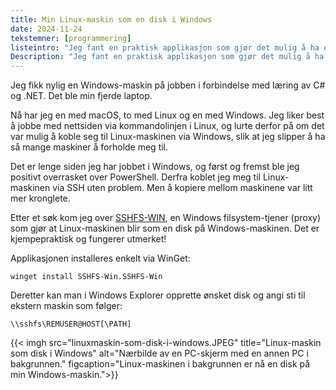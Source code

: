 ```yaml
---
title: Min Linux-maskin som en disk i Windows 
date: 2024-11-24
tekstemner: [programmering]
listeintro: "Jeg fant en praktisk applikasjon som gjør det mulig å ha en ekstern Linux-maskin som egen disk i Windows."
Description: "Jeg fant en praktisk applikasjon som gjør det mulig å ha en ekstern Linux-maskin som egen disk i Windows."
---
```


Jeg fikk nylig en Windows-maskin på jobben i forbindelse med læring av C# og .NET. Det ble min fjerde laptop. 

Nå har jeg en med macOS, to med Linux og en med Windows. Jeg liker best å jobbe med nettsiden via kommandolinjen i Linux, og lurte derfor på om det var mulig å koble seg til Linux-maskinen via Windows, slik at jeg slipper å ha så mange maskiner å forholde meg til.

Det er lenge siden jeg har jobbet i Windows, og først og fremst ble jeg positivt overrasket over PowerShell. Derfra koblet jeg meg til Linux-maskinen via SSH uten problem. Men å kopiere mellom maskinene var litt mer kronglete. 

Etter et søk kom jeg over [SSHFS-WIN](https://github.com/winfsp/sshfs-win), en Windows filsystem-tjener (proxy) som gjør at Linux-maskinen blir som en disk på Windows-maskinen. Det er kjempepraktisk og fungerer utmerket! 

Applikasjonen installeres enkelt via WinGet:
```text
winget install SSHFS-Win.SSHFS-Win
```
Deretter kan man i Windows Explorer opprette ønsket disk og angi sti til ekstern maskin som følger: 
```text
\\sshfs\REMUSER@HOST[\PATH]
```
{{< imgh src="linuxmaskin-som-disk-i-windows.JPEG" title="Linux-maskin som disk i Windows" alt="Nærbilde av en PC-skjerm med en annen PC i bakgrunnen." figcaption="Linux-maskinen i bakgrunnen er nå en disk på min Windows-maskin.">}}

